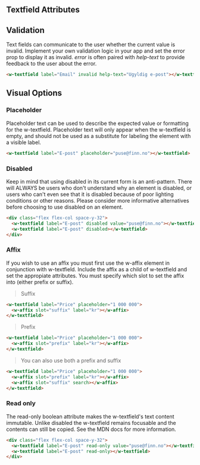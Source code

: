 ## Textfield Attributes
<api-table type=elements component="TextField" />

## Validation
Text fields can communicate to the user whether the current value is invalid. Implement your
own validation logic in your app and set the error prop to display it as invalid. <i>error</i> is
often paired with <i>help-text</i> to provide feedback to the user about the error.

```html
<w-textfield label="Email" invalid help-text="Ugyldig e-post"></w-textfield>
```

## Visual Options

### Placeholder
Placeholder text can be used to describe the expected value or formatting for the w-textfield.
Placeholder text will only appear when the w-textfield is empty, and should not be used as a
substitute for labeling the element with a visible label.
```html
<w-textfield label="E-post" placeholder="puse@finn.no"></w-textfield>
```

### Disabled
Keep in mind that using disabled in its current form is an anti-pattern. There will ALWAYS
be users who don't understand why an element is disabled, or users who can't even see that
it is disabled because of poor lighting conditions or other reasons. Please consider more
informative alternatives before choosing to use disabled on an element.

```html
<div class="flex flex-col space-y-32">
  <w-textfield label="E-post" disabled value="puse@finn.no"></w-textfield>
  <w-textfield label="E-post" disabled></w-textfield>
</div>
```

### Affix
If you wish to use an affix you must first use the w-affix element in conjunction with
w-textfield. Include the affix as a child of w-textfield and set the appropiate attributes.
You must specify which slot to set the affix into (either prefix or suffix).

> Suffix

```html
<w-textfield label="Price" placeholder="1 000 000">
  <w-affix slot="suffix" label="kr"></w-affix>
</w-textfield>
```

> Prefix

```html
<w-textfield label="Price" placeholder="1 000 000">
  <w-affix slot="prefix" label="kr"></w-affix>
</w-textfield>
```

> You can also use both a prefix and suffix

```html
<w-textfield label="Price" placeholder="1 000 000">
  <w-affix slot="prefix" label="kr"></w-affix>
  <w-affix slot="suffix" search></w-affix>
</w-textfield>
```

### Read only
The read-only boolean attribute makes the w-textfield's text content immutable. Unlike
disabled the w-textfield remains focusable and the contents can still be copied. See the MDN
docs for more information.

```html
<div class="flex flex-col space-y-32">
  <w-textfield label="E-post" read-only value="puse@finn.no"></w-textfield>
  <w-textfield label="E-post" read-only></w-textfield>
</div>
```